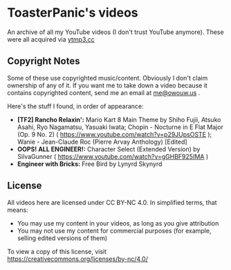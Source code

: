 # ToasterPanic's videos
An archive of all my YouTube videos (I don't trust YouTube anymore). These were all acquired via [ytmp3.cc](https://ytmp3.cc)

## Copyright Notes
Some of these use copyrighted music/content. Obviously I don't claim ownership of any of it. If you want me to take down a video because it contains copyrighted content, send me an email at me@owouw.us .

Here's the stuff I found, in order of appearance:
- **[TF2] Rancho Relaxin':** Mario Kart 8 Main Theme by Shiho Fujii, Atsuko Asahi, Ryo Nagamatsu, Yasuaki Iwata; Chopin - Nocturne in E Flat Major (Op. 9 No. 2) ( https://www.youtube.com/watch?v=p29JUpsOSTE ); Wanie - Jean-Claude Roc (Pierre Arvay Anthology) [Edited]
- **OOPS! ALL ENGINEER!:** Character Select (Extended Version) by SilvaGunner ( https://www.youtube.com/watch?v=gGHBF925IMA )
- **Engineer with Bricks:** Free Bird by Lynyrd Skynyrd

## License
All videos here are licensed under CC BY-NC 4.0. In simplified terms, that means:

- You may use my content in your videos, as long as you give attribution
- You may not use my content for commercial purposes (for example, selling edited versions of them)

To view a copy of this license, visit https://creativecommons.org/licenses/by-nc/4.0/
